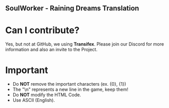 ## SoulWorker - Raining Dreams Translation

# Can I contribute?
Yes, but not at GitHub, we using **Transifex**. Please join our Discord for more information and also an invite to the Project.

# Important
- Do **NOT** remove the important characters (ex. {0}, {1})
- The "\n" represents a new line in the game, keep them!
- Do **NOT** modify the HTML Code.
- Use ASCII (English).
